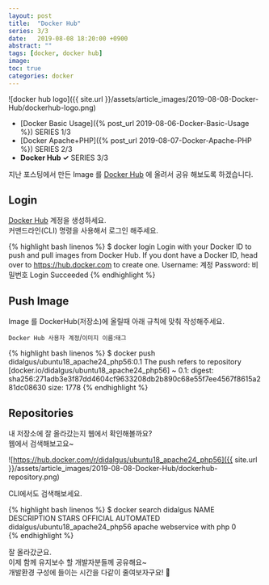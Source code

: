 ```yaml
---
layout: post
title:  "Docker Hub"
series: 3/3
date:   2019-08-08 18:20:00 +0900
abstract: ""
tags: [docker, docker hub]
image:
toc: true
categories: docker
---
```


![docker hub logo]({{ site.url }}/assets/article_images/2019-08-08-Docker-Hub/dockerhub-logo.png)


* [Docker Basic Usage]({% post_url 2019-08-06-Docker-Basic-Usage %}) <span class="series">SERIES 1/3</span>
* [Docker Apache+PHP]({% post_url 2019-08-07-Docker-Apache-PHP %}) <span class="series">SERIES 2/3</span>
* **Docker Hub ✓**  <span class="series">SERIES 3/3</span>


지난 포스팅에서 만든 Image 를 [Docker Hub](https://hub.docker.com/) 에 올려서 공유 해보도록 하겠습니다.

## Login

[Docker Hub](https://hub.docker.com/) 계정을 생성하세요.  
커맨드라인(CLI) 명령을 사용해서 로그인 해주세요.  

{% highlight bash linenos %}
$ docker login
Login with your Docker ID to push and pull images from Docker Hub. If you dont have a Docker ID, head over to https://hub.docker.com to create one.
Username: 계정
Password: 비밀번호
Login Succeeded
{% endhighlight %}


## Push Image

Image 를 DockerHub(저장소)에 올릴때 아래 규칙에 맞춰 작성해주세요.   

`Docker Hub 사용자 계정`/`이미지 이름`:`태그`

{% highlight bash linenos %}
$ docker push didalgus/ubuntu18_apache24_php56:0.1
The push refers to repository [docker.io/didalgus/ubuntu18_apache24_php56]
~
0.1: digest: sha256:271adb3e3f87dd4604cf9633208db2b890c68e55f7ee4567f8615a281dc08630 size: 1778
{% endhighlight %}


## Repositories

내 저장소에 잘 올라갔는지 웹에서 확인해볼까요?  
웹에서 검색해보고요~

![https://hub.docker.com/r/didalgus/ubuntu18_apache24_php56]({{ site.url }}/assets/article_images/2019-08-08-Docker-Hub/dockerhub-repository.png)

CLI에서도 검색해보세요.

{% highlight bash linenos %}
$ docker search didalgus
NAME                               DESCRIPTION                  STARS               OFFICIAL            AUTOMATED
didalgus/ubuntu18_apache24_php56   apache webservice with php   0                
{% endhighlight %}


잘 올라갔군요.  
이제 함께 유지보수 할 개발자분들께 공유해요~  
개발환경 구성에 들이는 시간을 다같이 줄여보자구요! :dolphin:
